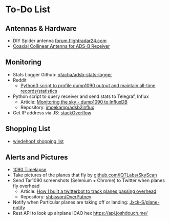 # To-Do List

## Antennas & Hardware

* DIY Spider antenna [forum.flightradar24.com](https://forum.flightradar24.com/forum/radar-forums/technical-matters-hardware/10396-quick-spider-no-soldering-no-connector)
* [Coaxial Collinear Antenna for ADS-B Receiver](https://www.balarad.net/)

## Monitoring

* Stats Logger Github: [nfacha/adsb-stats-logger](https://github.com/nfacha/adsb-stats-logger)
* Reddit
  * [Python3 script to profile dump1090 output and maintain all-time records/statistics](https://www.reddit.com/r/ADSB/comments/rutot0/python3_script_to_profile_dump1090_output_and/)
* Python script to query receiver and send stats to Telegraf, Influx
  * Article: [Monitoring the sky - dump1090 to InfluxDB](https://c0t0d0s0.org/aviation/2021/02/24/dump1090-to-influxdb.html) 
  * Repository: [jmoekamp/adsb2influx](https://github.com/jmoekamp/)
* Get IP address via JS: [stackOverflow](https://stackoverflow.com/questions/3653065/get-local-ip-address-in-node-js)

## Shopping List

* [wiedehopf shopping list](https://github.com/wiedehopf/adsb-wiki/wiki/adsb-receiver-shopping-list)

## Alerts and Pictures

* [1090 Timelapse](https://github.com/wiedehopf/timelapse1090#timelapse1090)
* Take pictures of the planes that fly by [github.com/IQTLabs/SkyScan](https://github.com/IQTLabs/SkyScan)
* Send Tar1090 screenshots (Selenium + Chrome) to Twitter when planes fly overhead
  * Article: [How I built a twitterbot to track planes passing overhead](https://www.zdnet.com/article/raspberry-pi-4-how-i-built-a-twitterbot-to-track-planes-passing-overhead/)
  * Repository: [shbisson/OverPutney](https://github.com/shbisson/OverPutney)
* Notify when Particular planes are taking off or landing: [Jxck-S/plane-notify](https://github.com/Jxck-S/plane-notify)
* Rest API to look up airplane ICAO hex https://api.joshdouch.me/



<!--

### potential shopping list

* If the cable is N-Type to N-Type:
  * Combine surge protector and cable: [400-Series N-Male to N-Male In-Line Lightning Protector Cable Assemblies](http://www.l-com.com/surge-protector-400-series-n-male-to-n-male-in-line-lightning-protector-cable-assemblies)
  * N-Male to N-SMA adapter. Options: [JEFA Tech Adapter](https://www.amazon.com/dp/B001GUSCH6/) | [Phonetone N male to SMA female](https://www.amazon.com/dp/B00KL6PXMI/)
* If the cable is N-Type to SMA:
  * Cable option: [MPD Digital LMR-400 Coaxial Antenna Cable Line with N Male & SMA Male Connectors](https://www.amazon.com/dp/B00H9II8I2/) - (1ft, can also be a jumper between n-type surge protector to dongle
  * Surge protector for the SMA end: [SMA Lightning Arrestor Surge Protector SMA Male to SMA Female](https://www.amazon.com/dp/B07K25Y1JW/)
* Antenna Mounting assembly
  * [CHANNEL MASTER CM-3090 Universal J-Mount](https://www.amazon.com/dp/B000BSIABM) - antenna mount along fascia of house
  * [Everbilt 1-3/4 in. Stainless-Steel Clamp](https://www.homedepot.com/p/202309386) - to manage wires on mast - $1.10 each
  * [10 Gauge Copper ground wire](https://www.amazon.com/dp/B008OILG5I)

-->